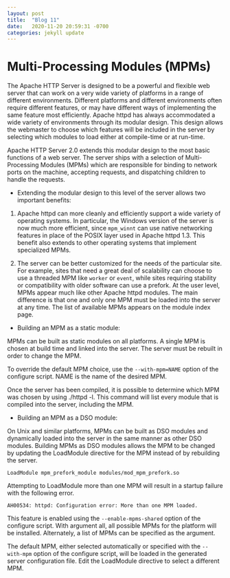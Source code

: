 ```yaml
---
layout: post
title:  "Blog 11"
date:   2020-11-20 20:59:31 -0700
categories: jekyll update
---
```


# Multi-Processing Modules (MPMs)

The Apache HTTP Server is designed to be a powerful and flexible web server that can work on a very wide variety of platforms in a range of different environments. Different platforms and different environments often require different features, or may have different ways of implementing the same feature most efficiently. Apache httpd has always accommodated a wide variety of environments through its modular design. This design allows the webmaster to choose which features will be included in the server by selecting which modules to load either at compile-time or at run-time.

Apache HTTP Server 2.0 extends this modular design to the most basic functions of a web server. The server ships with a selection of Multi-Processing Modules (MPMs) which are responsible for binding to network ports on the machine, accepting requests, and dispatching children to handle the requests.

- Extending the modular design to this level of the server allows two important benefits:

1. Apache httpd can more cleanly and efficiently support a wide variety of operating systems. In particular, the Windows version of the server is now much more efficient, since `mpm_winnt` can use native networking features in place of the POSIX layer used in Apache httpd 1.3. This benefit also extends to other operating systems that implement specialized MPMs.

2. The server can be better customized for the needs of the particular site. For example, sites that need a great deal of scalability can choose to use a threaded MPM like `worker` or `event`, while sites requiring stability or compatibility with older software can use a prefork.
At the user level, MPMs appear much like other Apache httpd modules. The main difference is that one and only one MPM must be loaded into the server at any time. The list of available MPMs appears on the module index page.


- Building an MPM as a static module:

MPMs can be built as static modules on all platforms. A single MPM is chosen at build time and linked into the server. The server must be rebuilt in order to change the MPM.

To override the default MPM choice, use the `--with-mpm=NAME` option of the configure script. NAME is the name of the desired MPM.

Once the server has been compiled, it is possible to determine which MPM was chosen by using ./httpd -l. This command will list every module that is compiled into the server, including the MPM.

- Building an MPM as a DSO module:

On Unix and similar platforms, MPMs can be built as DSO modules and dynamically loaded into the server in the same manner as other DSO modules. Building MPMs as DSO modules allows the MPM to be changed by updating the LoadModule directive for the MPM instead of by rebuilding the server.

`LoadModule mpm_prefork_module modules/mod_mpm_prefork.so`

Attempting to LoadModule more than one MPM will result in a startup failure with the following error.

`AH00534: httpd: Configuration error: More than one MPM loaded.`

This feature is enabled using the `--enable-mpms-shared` option of the configure script. With argument all, all possible MPMs for the platform will be installed. Alternately, a list of MPMs can be specified as the argument.

The default MPM, either selected automatically or specified with the `--with-mpm` option of the configure script, will be loaded in the generated server configuration file. Edit the LoadModule directive to select a different MPM.

